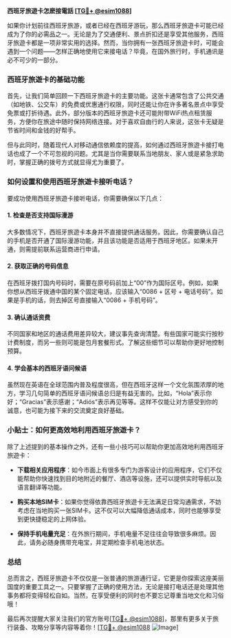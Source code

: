 **西班牙旅遊卡怎麽接電話 [[TG💪+ @esim1088](https://t.me/s/esim1088)]**

如果你计划前往西班牙旅游，或者已经在西班牙游玩，那么西班牙旅遊卡可能已经成为了你的必需品之一。无论是为了交通便利、景点折扣还是享受其他服务，西班牙旅遊卡都是一项非常实用的选择。然而，当你拥有一张西班牙旅遊卡时，可能会遇到一个问题——怎样正确地使用它来接电话？毕竟，在国外旅行时，手机通讯是必不可少的一部分。

### 西班牙旅遊卡的基础功能

首先，让我们简单回顾一下西班牙旅遊卡的主要功能。这张卡通常包含了公共交通（如地铁、公交车）的免费或优惠通行权限，同时还能让你在许多著名景点中享受免票或打折待遇。此外，部分版本的西班牙旅遊卡还可能附带WiFi热点租赁服务，方便你在旅途中随时保持网络连接。对于喜欢自由行的人来说，这张卡无疑是节省时间和金钱的好帮手。

但与此同时，随着现代人对移动通信依赖度的提高，如何通过西班牙旅遊卡接打电话也成了一个不可忽视的问题。尤其是当你需要联系当地朋友、家人或是紧急求助时，掌握正确的拨号方式就显得尤为重要了。

### 如何设置和使用西班牙旅遊卡接听电话？

要成功使用西班牙旅遊卡接听电话，你需要确保以下几点：

#### 1. 检查是否支持国际漫游
大多数情况下，西班牙旅遊卡本身并不直接提供通话服务。因此，你需要确认自己的手机是否开通了国际漫游功能，并且该功能是否适用于西班牙地区。如果未开通，则需提前联系运营商进行申请。

#### 2. 获取正确的号码信息
在西班牙拨打国内号码时，需要在原号码前加上“00”作为国际区号。例如，如果你想从西班牙拨通中国的某个固定电话，应该输入“0086 + 区号 + 电话号码”。如果是手机的话，则去掉区号直接输入“0086 + 手机号码”。

#### 3. 确认通话资费
不同国家和地区的通话费用差异较大，建议事先查询清楚。有些国家可能实行按秒计费制度，而另一些则可能是包月套餐形式。了解这些细节可以帮助你更好地控制预算。

#### 4. 学会基本的西班牙语问候语
虽然现在英语在全球范围内普及程度很高，但在西班牙这样一个文化氛围浓厚的地方，学习几句简单的西班牙语问候语总归是有益无害的。比如，“Hola”表示你好；“Gracias”表示感谢；“Adiós”表示再见等等。这样不仅能让对方感受到你的诚意，也可能为接下来的交流奠定良好基础。

### 小贴士：如何更高效地利用西班牙旅遊卡？

除了上述提到的基本操作之外，还有一些小技巧可以帮助你更加高效地利用西班牙旅遊卡：

- **下载相关应用程序**：如今市面上有很多专门为游客设计的应用程序，它们不仅能帮助你快速找到目的地附近的餐厅、酒店等设施，还可以提供实时导航以及语言翻译等功能。
  
- **购买本地SIM卡**：如果你觉得依靠西班牙旅遊卡无法满足日常沟通需求，不妨考虑在当地购买一张SIM卡。这不仅可以大幅降低通话成本，同时也能够享受到更快捷稳定的上网体验。

- **保持手机电量充足**：在外旅行期间，手机电量不足往往会导致很多麻烦。因此，请务必随身携带充电宝，并定期检查手机电池状态。

### 总结

总而言之，西班牙旅遊卡不仅仅是一张普通的旅游通行证，它更是你探索这座美丽国度的重要工具之一。只要掌握了正确的使用方法，无论是接打电话还是处理其他事务都将变得轻松自如。当然，在享受便利的同时也不要忘记尊重当地文化和习俗哦！

最后再次提醒大家关注我们的官方账号[[TG💪+ @esim1088](https://t.me/s/esim1088)]，那里有更多关于旅行装备、攻略分享等内容等着你！[[TG💪+ @esim1088](https://t.me/s/esim1088) ![Image](https://i.postimg.cc/4NQfJmqS/Snipaste-2025-05-13-00-14-12.png)]